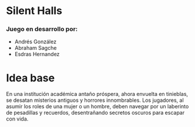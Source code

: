 # Silent Halls
### Juego en desarrollo por:
- Andrés González
- Abraham Sagche
- Esdras Hernandez

# Idea base
En una institución académica antaño próspera, ahora envuelta en tinieblas, se desatan misterios antiguos y horrores innombrables. Los jugadores, al asumir los roles de una mujer o un hombre, deben navegar por un laberinto de pesadillas y recuerdos, desentrañando secretos oscuros para escapar con vida.
